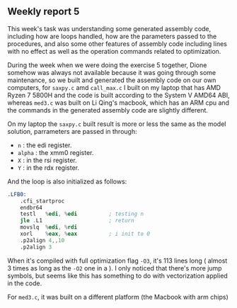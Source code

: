 ## Weekly report 5  
This week's task was understanding some generated assembly code, including how are loops handled, how are the parameters passed to the procedures, and also some other features of assembly code including lines with no effect as well as the operation commands related to optimization.  
  
During the week when we were doing the exercise 5 together, Dione somehow was always not available because it was going through some maintenance, so we built and generated the assembly code on our own computers, for `saxpy.c` amd `call_max.c` I built on my laptop that has AMD Ryzen 7 5800H and the code is built according to the System V AMD64 ABI, whereas `med3.c` was built on Li Qing's macbook, which has an ARM cpu and the commands in the generated assembly code are slightly different.  
  
On my laptop the `saxpy.c` built result is more or less the same as the model solution, parrameters are passed in through:
- `n` : the edi register.  
- `alpha` : the xmm0 register.  
- `X` : in the rsi register.  
- `Y` : in the rdx register.  
  
And the loop is also initialized as follows:  
```asm
.LFB0:
	.cfi_startproc
	endbr64
	testl	%edi, %edi          ; testing n
	jle	.L1                     ; return
	movslq	%edi, %rdi
	xorl	%eax, %eax          ; i init to 0
	.p2align 4,,10
	.p2align 3
```
When it's compiled with full optimization flag `-O3`, it's 113 lines long ( almost 3 times as long as the `-O2` one in a ). I only noticed that there's more jump symbols, but seems like this has something to do with vectorization applied in the code.  

For  `med3.c`, it was built on a different platform (the Macbook with arm chips)